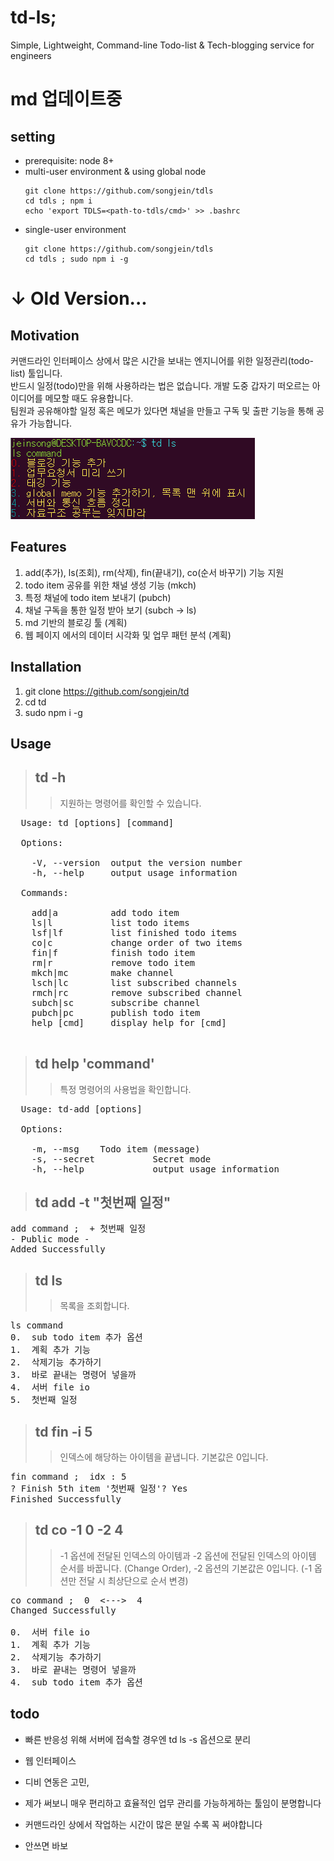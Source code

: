 # td-ls;
Simple, Lightweight, Command-line Todo-list & Tech-blogging service for engineers  

# md 업데이트중 

## setting
- prerequisite: node 8+
- multi-user environment & using global node
  ```
  git clone https://github.com/songjein/tdls
  cd tdls ; npm i
  echo 'export TDLS=<path-to-tdls/cmd>' >> .bashrc
  ```
- single-user environment
  ```
  git clone https://github.com/songjein/tdls
  cd tdls ; sudo npm i -g
  ```
# ↓ Old Version...

## Motivation
커맨드라인 인터페이스 상에서 많은 시간을 보내는 엔지니어를 위한 일정관리(todo-list) 툴입니다.  
반드시 일정(todo)만을 위해 사용하라는 법은 없습니다. 
개발 도중 갑자기 떠오르는 아이디어를 메모할 때도 유용합니다.  
팀원과 공유해야할 일정 혹은 메모가 있다면 채널을 만들고 구독 및 출판 기능을 통해 공유가 가능합니다.

![Alt text](./images/td.PNG)

## Features
1. add(추가), ls(조회), rm(삭제), fin(끝내기), co(순서 바꾸기) 기능 지원 
2. todo item 공유를 위한 채널 생성 기능 (mkch)
3. 특정 채널에 todo item 보내기 (pubch)
4. 채널 구독을 통한 일정 받아 보기 (subch -> ls) 
5. md 기반의 블로깅 툴 (계획)
6. 웹 페이지 에서의 데이터 시각화 및 업무 패턴 분석 (계획)

## Installation
1. git clone  https://github.com/songjein/td
2. cd td
3. sudo npm i -g

## Usage
> ## td -h 
>> 지원하는 명령어를 확인할 수 있습니다.
<pre>
  Usage: td [options] [command]

  Options:

    -V, --version  output the version number
    -h, --help     output usage information

  Commands:

    add|a          add todo item
    ls|l           list todo items
    lsf|lf         list finished todo items
    co|c           change order of two items
    fin|f          finish todo item
    rm|r           remove todo item
    mkch|mc        make channel
    lsch|lc        list subscribed channels
    rmch|rc        remove subscribed channel
    subch|sc       subscribe channel
    pubch|pc       publish todo item
    help [cmd]     display help for [cmd]

</pre>

> ## td help 'command'
>> 특정 명령어의 사용법을 확인합니다.
<pre>
  Usage: td-add [options]

  Options:

    -m, --msg <required>   Todo item (message)
    -s, --secret           Secret mode
    -h, --help             output usage information
</pre>

> ## td add -t "첫번째 일정"
<pre>
add command ;  + 첫번째 일정
- Public mode -
Added Successfully
</pre>

> ## td ls 
>> 목록을 조회합니다.
<pre>
ls command
0.  sub todo item 추가 옵션
1.  계획 추가 기능
2.  삭제기능 추가하기
3.  바로 끝내는 명령어 넣을까
4.  서버 file io
5.  첫번째 일정
</pre>

> ## td fin -i 5
>> 인덱스에 해당하는 아이템을 끝냅니다. 기본값은 0입니다.
<pre>
fin command ;  idx : 5
? Finish 5th item '첫번째 일정'? Yes
Finished Successfully
</pre>

> ## td co -1 0 -2 4
>> -1 옵션에 전달된 인덱스의 아이템과 -2 옵션에 전달된 인덱스의 아이템 순서를 바꿉니다. (Change Order), -2 옵션의 기본값은 0입니다. (-1 옵션만 전달 시 최상단으로 순서 변경)
<pre>
co command ;  0  <--->  4
Changed Successfully

0.  서버 file io
1.  계획 추가 기능
2.  삭제기능 추가하기
3.  바로 끝내는 명령어 넣을까
4.  sub todo item 추가 옵션
</pre>

## todo
- 빠른 반응성 위해 서버에 접속할 경우엔 td ls -s 옵션으로 분리
- 웹 인터페이스 
- 디비 연동은 고민, 


- 제가 써보니 매우 편리하고 효율적인 업무 관리를 가능하게하는 툴임이 분명합니다
- 커맨드라인 상에서 작업하는 시간이 많은 분일 수록 꼭 써야합니다
- 안쓰면 바보
